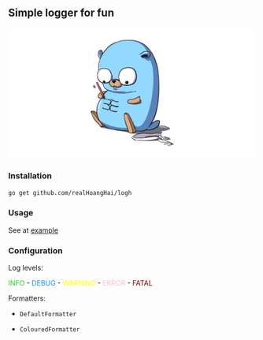 ## Simple logger for fun

<center>

![](log.png)

</center>


### Installation

```
go get github.com/realHoangHai/logh
```

### Usage

See at [example](./_examples)

### Configuration

Log levels:

<span style="color:limegreen"> INFO </span> -
<span style="color:dodgerblue"> DEBUG </span> -
<span style="color:yellow"> WARNING </span> -
<span style="color:pink"> ERROR </span> -
<span style="color:darkred"> FATAL </span>

Formatters:

- `DefaultFormatter`

- `ColouredFormatter`